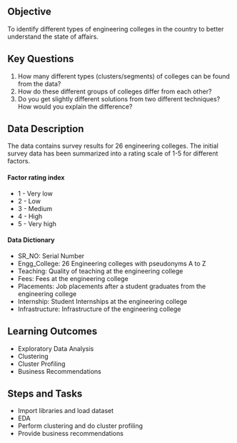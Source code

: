 ## Objective

To identify different types of engineering colleges in the country to better understand the state of affairs.

## Key Questions

1.  How many different types (clusters/segments) of colleges can be found from the data?
2.  How do these different groups of colleges differ from each other?
3.  Do you get slightly different solutions from two different techniques? How would you explain the difference?

## Data Description

The data contains survey results for 26 engineering colleges. The initial survey data has been summarized into a rating scale of 1-5 for different factors.

#### Factor rating index

-   1 - Very low
-   2 - Low
-   3 - Medium
-   4 - High
-   5 - Very high

#### Data Dictionary

-   SR\_NO: Serial Number
-   Engg\_College: 26 Engineering colleges with pseudonyms A to Z
-   Teaching: Quality of teaching at the engineering college
-   Fees: Fees at the engineering college
-   Placements: Job placements after a student graduates from the engineering college
-   Internship: Student Internships at the engineering college
-   Infrastructure: Infrastructure of the engineering college

## Learning Outcomes

-   Exploratory Data Analysis
-   Clustering
-   Cluster Profiling
-   Business Recommendations

## Steps and Tasks

-   Import libraries and load dataset
-   EDA
-   Perform clustering and do cluster profiling
-   Provide business recommendations
